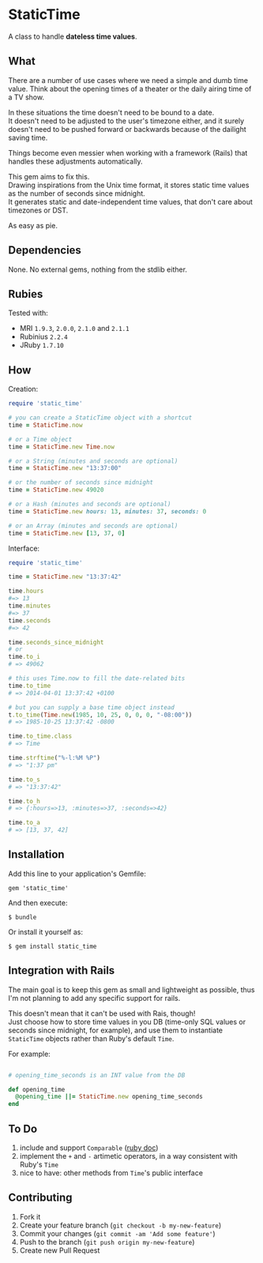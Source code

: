 # StaticTime

A class to handle __dateless time values__.  

## What

There are a number of use cases where we need a simple and dumb time value. Think about the opening times of a theater or the daily airing time of a TV show.  

In these situations the time doesn't need to be bound to a date.  
It doesn't need to be adjusted to the user's timezone either, and it surely doesn't need to be pushed forward or backwards because of the dailight saving time.

Things become even messier when working with a framework (Rails) that handles these adjustments automatically.  

This gem aims to fix this.  
Drawing inspirations from the Unix time format, it stores static time values as the number of seconds since midnight.  
It generates static and date-independent time values, that don't care about timezones or DST.

As easy as pie.


## Dependencies

None. No external gems, nothing from the stdlib either.


## Rubies

Tested with:

* MRI `1.9.3`, `2.0.0`, `2.1.0` and `2.1.1`
* Rubinius `2.2.4`
* JRuby `1.7.10`


## How


Creation:

```ruby
require 'static_time'

# you can create a StaticTime object with a shortcut
time = StaticTime.now

# or a Time object
time = StaticTime.new Time.now

# or a String (minutes and seconds are optional)
time = StaticTime.new "13:37:00"

# or the number of seconds since midnight
time = StaticTime.new 49020

# or a Hash (minutes and seconds are optional)
time = StaticTime.new hours: 13, minutes: 37, seconds: 0

# or an Array (minutes and seconds are optional)
time = StaticTime.new [13, 37, 0]

```

Interface:

```ruby
require 'static_time'

time = StaticTime.new "13:37:42"

time.hours
#=> 13
time.minutes
#=> 37
time.seconds
#=> 42

time.seconds_since_midnight
# or
time.to_i
# => 49062

# this uses Time.now to fill the date-related bits
time.to_time
# => 2014-04-01 13:37:42 +0100

# but you can supply a base time object instead
t.to_time(Time.new(1985, 10, 25, 0, 0, 0, "-08:00"))
# => 1985-10-25 13:37:42 -0800

time.to_time.class
# => Time

time.strftime("%-l:%M %P")
# => "1:37 pm"

time.to_s
# => "13:37:42"

time.to_h
# => {:hours=>13, :minutes=>37, :seconds=>42}

time.to_a
# => [13, 37, 42]

```

## Installation

Add this line to your application's Gemfile:

    gem 'static_time'

And then execute:

    $ bundle

Or install it yourself as:

    $ gem install static_time



## Integration with Rails

The main goal is to keep this gem as small and lightweight as possible, thus I'm not planning to add any specific support for rails.  

This doesn't mean that it can't be used with Rais, though!  
Just choose how to store time values in you DB (time-only SQL values or seconds since midnight, for example), and use them to instantiate `StaticTime` objects rather than Ruby's default `Time`.

For example:

```ruby

# opening_time_seconds is an INT value from the DB

def opening_time
  @opening_time ||= StaticTime.new opening_time_seconds
end

```


## To Do


1. include and support `Comparable` ([ruby doc](http://ruby-doc.org/core-2.1.0/Comparable.html))
2. implement the `+` and `-` artimetic operators, in a way consistent with Ruby's `Time`
3. nice to have: other methods from `Time`'s public interface





## Contributing

1. Fork it
2. Create your feature branch (`git checkout -b my-new-feature`)
3. Commit your changes (`git commit -am 'Add some feature'`)
4. Push to the branch (`git push origin my-new-feature`)
5. Create new Pull Request

